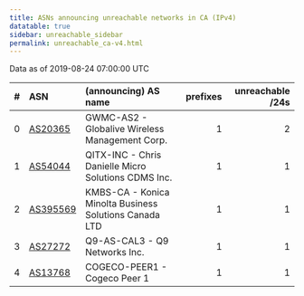 ```yaml
---
title: ASNs announcing unreachable networks in CA (IPv4)
datatable: true
sidebar: unreachable_sidebar
permalink: unreachable_ca-v4.html
---
```


Data as of 2019-08-24 07:00:00 UTC


<div class="datatable-begin"></div>

|   # | ASN                                      | (announcing) AS name                                   |   prefixes |   unreachable /24s |
|----:|:-----------------------------------------|:-------------------------------------------------------|-----------:|-------------------:|
|   0 | [AS20365](unreachable_AS20365-v4.html)   | GWMC-AS2 - Globalive Wireless Management Corp.         |          1 |                  2 |
|   1 | [AS54044](unreachable_AS54044-v4.html)   | QITX-INC - Chris Danielle Micro Solutions CDMS Inc.    |          1 |                  1 |
|   2 | [AS395569](unreachable_AS395569-v4.html) | KMBS-CA - Konica Minolta Business Solutions Canada LTD |          1 |                  1 |
|   3 | [AS27272](unreachable_AS27272-v4.html)   | Q9-AS-CAL3 - Q9 Networks Inc.                          |          1 |                  1 |
|   4 | [AS13768](unreachable_AS13768-v4.html)   | COGECO-PEER1 - Cogeco Peer 1                           |          1 |                  1 |

<div class="datatable-end"></div>